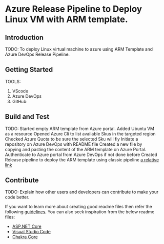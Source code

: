 # Azure Release Pipeline to Deploy Linux VM with ARM template.

## Introduction 
TODO: To deploy Linux virtual machine to azure using ARM Template and Azure DevOps Release Pipeline. 

## Getting Started
TOOLS: 
1.	VScode
2.	Azure DevOps
3.	GitHub
   

## Build and Test
TODO: 
Started empty ARM template from Azure portal.
Added Ubuntu VM as a resource
Opened Azure Cli to list available Skus in the targeted region
Checked Azure Quota to be sure the selected Sku will fly
Initiate a repository on Azure DevOps with README file
Created a new file by copying and pasting the content of the ARM template on Azure Portal.
Authenticate to Azure portal from Azure DevOps if not done before
Created Release pipeline to deploy the ARM template using classic pipeline [a relative link](/Azure_Release_Pipeline)

## Contribute
TODO: Explain how other users and developers can contribute to make your code better. 

If you want to learn more about creating good readme files then refer the following [guidelines](https://docs.microsoft.com/en-us/azure/devops/repos/git/create-a-readme?view=azure-devops). You can also seek inspiration from the below readme files:
- [ASP.NET Core](https://github.com/aspnet/Home)
- [Visual Studio Code](https://github.com/Microsoft/vscode)
- [Chakra Core](https://github.com/Microsoft/ChakraCore)
